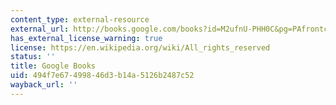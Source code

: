 ```yaml
---
content_type: external-resource
external_url: http://books.google.com/books?id=M2ufnU-PHH0C&pg=PAfrontcover
has_external_license_warning: true
license: https://en.wikipedia.org/wiki/All_rights_reserved
status: ''
title: Google Books
uid: 494f7e67-4998-46d3-b14a-5126b2487c52
wayback_url: ''
---
```

